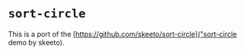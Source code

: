 # `sort-circle`

This is a port of the [https://github.com/skeeto/sort-circle]("sort-circle demo by skeeto).
